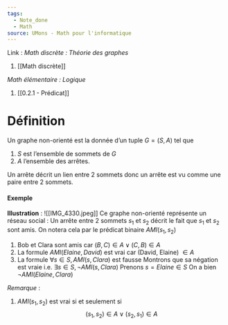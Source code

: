 ```yaml
---
tags:
  - Note_done
  - Math
source: UMons - Math pour l'informatique
---
```


Link :
_Math discrète : Théorie des graphes_
1. [[Math discrète]]

_Math élémentaire : Logique_
1. [[0.2.1 - Prédicat]]
# Définition
Un graphe non-orienté est la donnée d’un tuple $G=(S,A)$ tel que 
1. $S$ est l’ensemble de sommets de $G$
2. $A$ l’ensemble des arrêtes. 

Un arrête décrit un lien entre 2 sommets donc un arrête est vu comme une paire entre 2 sommets.

#### Exemple
**Illustration** : ![[IMG_4330.jpeg]]
Ce graphe non-orienté représente un réseau social :
Un arrête entre 2 sommets $s_1$ et $s_2$ décrit le fait que $s_1$ et $s_2$ sont amis. On notera cela par le prédicat binaire $AMI(s_1,s_2)$

1. Bob et Clara sont amis car $(B,C)\in A\vee (C,B)\in A$ 
2. La formule $AMI(Elaine,David)$ est vrai car (David, Elaine) $\in A$ 
3. La formule $\forall s \in S, AMI(s, Clara)$ est fausse
Montrons que sa négation est vraie i.e. $\exists s \in S, \lnot AMI(s, Clara)$ 
Prenons $s= Elaine \in S$
On a bien $\lnot AMI(Elaine, Clara)$ 


_Remarque_ :
1. $AMI(s_1,s_2)$ est vrai si et seulement si $$(s_1,s_2)\in A \vee (s_2,s_1)\in A$$

